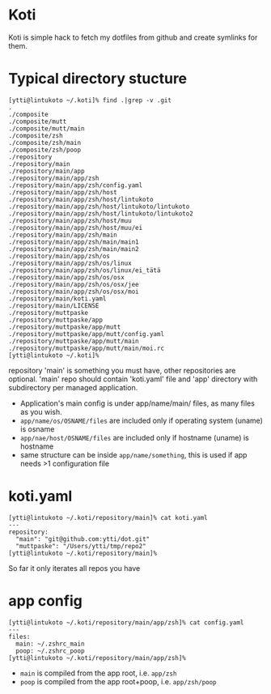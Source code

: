 # Koti #
Koti is simple hack to fetch my dotfiles from github and create symlinks for them.

# Typical directory stucture #
```
[ytti@lintukoto ~/.koti]% find .|grep -v .git
.
./composite
./composite/mutt
./composite/mutt/main
./composite/zsh
./composite/zsh/main
./composite/zsh/poop
./repository
./repository/main
./repository/main/app
./repository/main/app/zsh
./repository/main/app/zsh/config.yaml
./repository/main/app/zsh/host
./repository/main/app/zsh/host/lintukoto
./repository/main/app/zsh/host/lintukoto/lintukoto
./repository/main/app/zsh/host/lintukoto/lintukoto2
./repository/main/app/zsh/host/muu
./repository/main/app/zsh/host/muu/ei
./repository/main/app/zsh/main
./repository/main/app/zsh/main/main1
./repository/main/app/zsh/main/main2
./repository/main/app/zsh/os
./repository/main/app/zsh/os/linux
./repository/main/app/zsh/os/linux/ei_tätä
./repository/main/app/zsh/os/osx
./repository/main/app/zsh/os/osx/jee
./repository/main/app/zsh/os/osx/moi
./repository/main/koti.yaml
./repository/main/LICENSE
./repository/muttpaske
./repository/muttpaske/app
./repository/muttpaske/app/mutt
./repository/muttpaske/app/mutt/config.yaml
./repository/muttpaske/app/mutt/main
./repository/muttpaske/app/mutt/main/moi.rc
[ytti@lintukoto ~/.koti]%
```

repository 'main' is something you must have, other repositories are optional. 'main' repo should contain 'koti.yaml' file and 'app' directory with subdirectory per managed application.

* Application's main config is under app/name/main/ files, as many files as you wish.
* ```app/name/os/OSNAME/files``` are included only if operating system (uname) is osname
* ```app/nae/host/OSNAME/files``` are included only if hostname (uname) is hostname
* same structure can be inside ```app/name/something```, this is used if app needs >1 configuration file

# koti.yaml #
```
[ytti@lintukoto ~/.koti/repository/main]% cat koti.yaml
---
repository:
  "main": "git@github.com:ytti/dot.git"
  "muttpaske": "/Users/ytti/tmp/repo2"
[ytti@lintukoto ~/.koti/repository/main]%
```

So far it only iterates all repos you have

# app config #
```
[ytti@lintukoto ~/.koti/repository/main/app/zsh]% cat config.yaml
---
files:
  main: ~/.zshrc_main
  poop: ~/.zshrc_poop
[ytti@lintukoto ~/.koti/repository/main/app/zsh]%
```

* ```main``` is compiled from the app root, i.e. ```app/zsh```
* ```poop``` is compiled from the app root+poop, i.e. ```app/zsh/poop```
